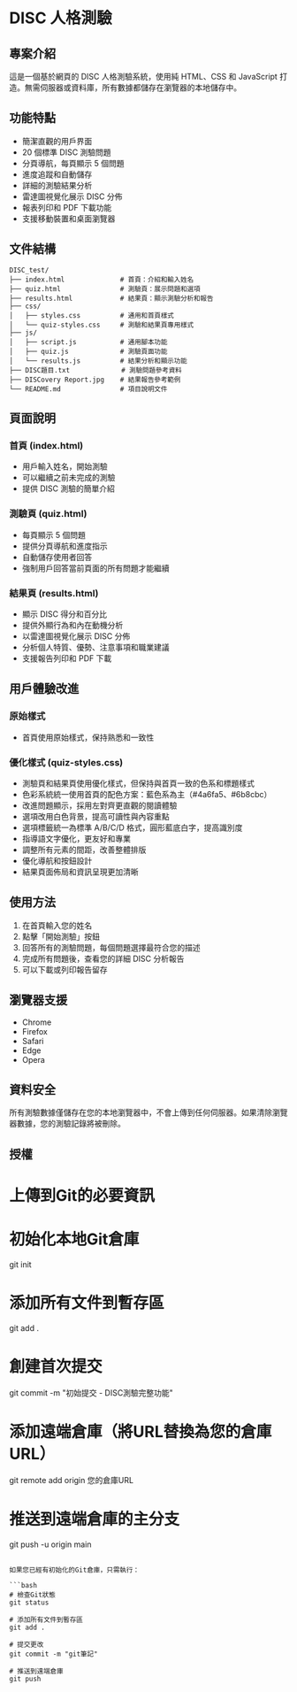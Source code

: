 # DISC 人格測驗

## 專案介紹
這是一個基於網頁的 DISC 人格測驗系統，使用純 HTML、CSS 和 JavaScript 打造。無需伺服器或資料庫，所有數據都儲存在瀏覽器的本地儲存中。

## 功能特點
- 簡潔直觀的用戶界面
- 20 個標準 DISC 測驗問題
- 分頁導航，每頁顯示 5 個問題
- 進度追蹤和自動儲存
- 詳細的測驗結果分析
- 雷達圖視覺化展示 DISC 分佈
- 報表列印和 PDF 下載功能
- 支援移動裝置和桌面瀏覽器

## 文件結構
```
DISC_test/
├── index.html              # 首頁：介紹和輸入姓名
├── quiz.html               # 測驗頁：展示問題和選項
├── results.html            # 結果頁：顯示測驗分析和報告
├── css/
│   ├── styles.css          # 通用和首頁樣式
│   └── quiz-styles.css     # 測驗和結果頁專用樣式
├── js/
│   ├── script.js           # 通用腳本功能
│   ├── quiz.js             # 測驗頁面功能
│   └── results.js          # 結果分析和顯示功能
├── DISC題目.txt             # 測驗問題參考資料
├── DISCovery Report.jpg    # 結果報告參考範例
└── README.md               # 項目說明文件
```

## 頁面說明

### 首頁 (index.html)
- 用戶輸入姓名，開始測驗
- 可以繼續之前未完成的測驗
- 提供 DISC 測驗的簡單介紹

### 測驗頁 (quiz.html)
- 每頁顯示 5 個問題
- 提供分頁導航和進度指示
- 自動儲存使用者回答
- 強制用戶回答當前頁面的所有問題才能繼續

### 結果頁 (results.html)
- 顯示 DISC 得分和百分比
- 提供外顯行為和內在動機分析
- 以雷達圖視覺化展示 DISC 分佈
- 分析個人特質、優勢、注意事項和職業建議
- 支援報告列印和 PDF 下載

## 用戶體驗改進

### 原始樣式
- 首頁使用原始樣式，保持熟悉和一致性

### 優化樣式 (quiz-styles.css)
- 測驗頁和結果頁使用優化樣式，但保持與首頁一致的色系和標題樣式
- 色彩系統統一使用首頁的配色方案：藍色系為主（#4a6fa5、#6b8cbc）
- 改進問題顯示，採用左對齊更直觀的閱讀體驗
- 選項改用白色背景，提高可讀性與內容重點
- 選項標籤統一為標準 A/B/C/D 格式，圓形藍底白字，提高識別度
- 指導語文字優化，更友好和專業
- 調整所有元素的間距，改善整體排版
- 優化導航和按鈕設計
- 結果頁面佈局和資訊呈現更加清晰

## 使用方法
1. 在首頁輸入您的姓名
2. 點擊「開始測驗」按鈕
3. 回答所有的測驗問題，每個問題選擇最符合您的描述
4. 完成所有問題後，查看您的詳細 DISC 分析報告
5. 可以下載或列印報告留存

## 瀏覽器支援
- Chrome
- Firefox
- Safari
- Edge
- Opera

## 資料安全
所有測驗數據僅儲存在您的本地瀏覽器中，不會上傳到任何伺服器。如果清除瀏覽器數據，您的測驗記錄將被刪除。

## 授權

# 上傳到Git的必要資訊


# 初始化本地Git倉庫
git init

# 添加所有文件到暫存區
git add .

# 創建首次提交
git commit -m "初始提交 - DISC測驗完整功能"

# 添加遠端倉庫（將URL替換為您的倉庫URL）
git remote add origin 您的倉庫URL

# 推送到遠端倉庫的主分支
git push -u origin main
```

如果您已經有初始化的Git倉庫，只需執行：

```bash
# 檢查Git狀態
git status

# 添加所有文件到暫存區
git add .

# 提交更改
git commit -m "git筆記"

# 推送到遠端倉庫
git push
